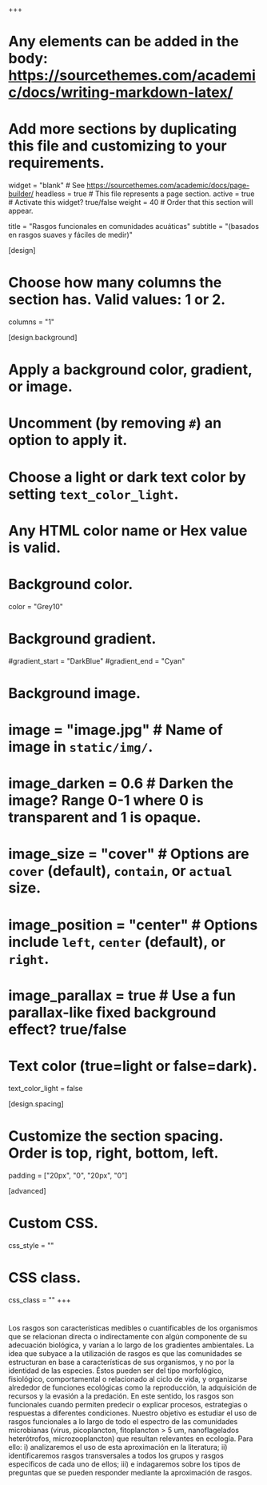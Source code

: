 +++
# Any elements can be added in the body: https://sourcethemes.com/academic/docs/writing-markdown-latex/
# Add more sections by duplicating this file and customizing to your requirements.

widget = "blank"  # See https://sourcethemes.com/academic/docs/page-builder/
headless = true  # This file represents a page section.
active = true  # Activate this widget? true/false
weight = 40 # Order that this section will appear.


title = "Rasgos funcionales en comunidades acuáticas"
subtitle = "(basados en rasgos suaves y fáciles de medir)"

[design]
  # Choose how many columns the section has. Valid values: 1 or 2.
  columns = "1"

[design.background]
  # Apply a background color, gradient, or image.
  #   Uncomment (by removing `#`) an option to apply it.
  #   Choose a light or dark text color by setting `text_color_light`.
  #   Any HTML color name or Hex value is valid.

  # Background color.
   color = "Grey10"
  
  # Background gradient.
  #gradient_start = "DarkBlue"
  #gradient_end = "Cyan"
  
  # Background image.
  # image = "image.jpg"  # Name of image in `static/img/`.
  # image_darken = 0.6  # Darken the image? Range 0-1 where 0 is transparent and 1 is opaque.
  # image_size = "cover"  #  Options are `cover` (default), `contain`, or `actual` size.
  # image_position = "center"  # Options include `left`, `center` (default), or `right`.
  # image_parallax = true  # Use a fun parallax-like fixed background effect? true/false
  
  # Text color (true=light or false=dark).
  text_color_light = false

[design.spacing]
  # Customize the section spacing. Order is top, right, bottom, left.
  padding = ["20px", "0", "20px", "0"]

[advanced]
 # Custom CSS. 
 css_style = ""
 
 # CSS class.
 css_class = ""
+++
#


Los rasgos son características medibles o cuantificables de los organismos que se relacionan directa o indirectamente con algún componente de su adecuación biológica, y varían a lo largo de los gradientes ambientales. La idea que subyace a la utilización de rasgos es que las comunidades se estructuran en base a características de sus organismos, y no por la identidad de las especies. Éstos pueden ser del tipo morfológico, fisiológico, comportamental o relacionado al ciclo de vida, y organizarse alrededor de funciones ecológicas como la reproducción, la adquisición de recursos y la evasión a la predación. En este sentido, los rasgos son funcionales cuando permiten predecir o explicar procesos, estrategias o respuestas a diferentes condiciones. Nuestro objetivo es estudiar el uso de rasgos funcionales a lo largo de todo el espectro de las comunidades microbianas (virus, picoplancton, fitoplancton > 5 um, nanoflagelados heterótrofos, microzooplancton) que resultan relevantes en ecología. Para ello: i) analizaremos el uso de esta aproximación en la literatura; ii) identificaremos rasgos transversales a todos los grupos y rasgos específicos de cada uno de ellos; iii) e indagaremos sobre los tipos de preguntas que se pueden responder mediante la aproximación de rasgos.